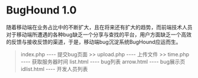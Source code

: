 # BugHound 1.0
随着移动端在业务占比中的不断扩大，且在将来还有扩大的趋势，而前端技术人员对于移动端所遭遇的各种bug缺乏一个分享与查找的平台，用户方面缺乏一个高效的反馈与接收反馈的渠道，于是，移动端bug沉淀系统BugHound应运而生。

> index.php ---- 提交bug页面
	>> upload.php ---- 上传文件
	>> time.php ---- 获取服务器时间
> list.html ---- bug列表
> arrow.html ---- bug展示页
> idlist.html ---- 开发人员列表